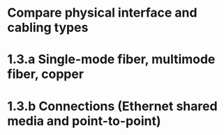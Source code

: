 # Compare physical interface and cabling types


# 1.3.a Single-mode fiber, multimode fiber, copper
# 1.3.b Connections (Ethernet shared media and point-to-point)

